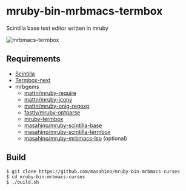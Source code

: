 # mruby-bin-mrbmacs-termbox
Scintilla base text editor written in mruby

![mrbmacs-termbox](https://user-images.githubusercontent.com/381912/141677899-5cb7041d-0b92-44ab-a727-fddee4565c70.png "mrbmacs-termbox")

## Requirements

+ [Scintilla](https://www.scintilla.org)
+ [Termbox-next](https://github.com/nullgemm/termbox_next)
+ mrbgems
  + [mattn/mruby-require](https://github.com/mattn/mruby-require)
  + [mattn/mruby-iconv](https://github.com/mattn/mruby-iconv/)
  + [mattn/mruby-onig-regexp](https://github.com/mattn/mruby-onig-regexp/)
  + [fastly/mruby-optparse](https://github.com/fastly/mruby-optparse/)
  + [mruby-termbox](https://github.com/masahino/mruby-termbox)
  + [masahino/mruby-scintilla-base](https://github.com/masahino/mruby-scintilla-base/)
  + [masahino/mruby-scintilla-termbox](https://github.com/masahino/mruby-scintilla-termbox/)
  + [masahino/mruby-mrbmacs-lsp](https://github.com/masahino/mruby-mrbmacs-lsp/) (optional)

## Build

```
$ git clone https://github.com/masahino/mruby-bin-mrbmacs-curses
$ cd mruby-bin-mrbmacs-curses
$ ./build.sh
```
